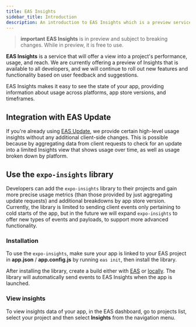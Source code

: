 ```yaml
---
title: EAS Insights
sidebar_title: Introduction
description: An introduction to EAS Insights which is a preview service for projects using the expo-insights library.
---
```


> **important** **EAS Insights** is in preview and subject to breaking changes. While in preview, it is free to use.

**EAS Insights** is a service that will offer a view into a project's performance, usage, and reach. We are currently offering a preview of Insights that is available to all developers, and we will continue to roll out new features and functionality based on user feedback and suggestions.

EAS Insights makes it easy to see the state of your app, providing information about usage across platforms, app store versions, and timeframes.

## Integration with EAS Update

If you're already using [EAS Update](/eas-update/introduction/), we provide certain high-level usage insights without any additional client-side changes. This is possible because by aggregating data from client requests to check for an update into a limited Insights view that shows usage over time, as well as usage broken down by platform.

## Use the `expo-insights` library

Developers can add the `expo-insights` library to their projects and gain more precise usage metrics (than those provided by just aggregating update requests) and additional breakdowns by app store version. Currently, the library is limited to sending client events only pertaining to cold starts of the app, but in the future we will expand `expo-insights` to offer new types of events and payloads, to support more advanced functionality.

### Installation

To use the `expo-insights`, make sure your app is linked to your EAS project in **app.json** / **app.config.js** by running `eas init`, then install the library.

After installing the library, create a build either with [EAS](/build/setup/) or [locally](/guides/local-app-development/). The library will automatically send events to EAS Insights when the app is launched.

### View insights

To view insights data of your app, in the EAS dashboard, go to projects list, select your project and then select **Insights** from the navigation menu.